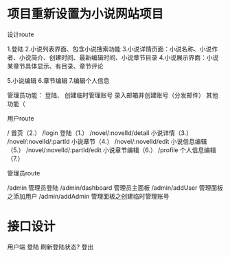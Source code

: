 # 项目重新设置为小说网站项目

设计route

1.登陆
2.小说列表界面、包含小说搜索功能
3.小说详情页面：小说名称、小说作者、小说简介、创建时间、最新编辑时间、小说章节目录
4.小说展示界面：小说某章节具体显示、有目录、章节评论

5.小说编辑
6.章节编辑
7.编辑个人信息

管理员功能：
登陆、
创建临时管理账号
录入邮箱并创建账号（分发邮件）
其他功能（

用户route

/                               首页（2.）
/login                          登陆（1.）
/novel/:novelId/detail          小说详情（3.）
/novel/:novelId/:partId         小说章节（4.）
/novel/:novelId/edit            小说信息编辑（5.）
/novel/:novelId/:partId/edit    小说章节编辑（6.）
/profile                        个人信息编辑（7.）

管理员route

/admin                          管理员登陆
/admin/dashboard                管理员主面板
/admin/addUser                  管理面板之添加用户
/admin/addAdmin                 管理面板之创建临时管理账号

# 接口设计

用户端
登陆
刷新登陆状态?
登出

